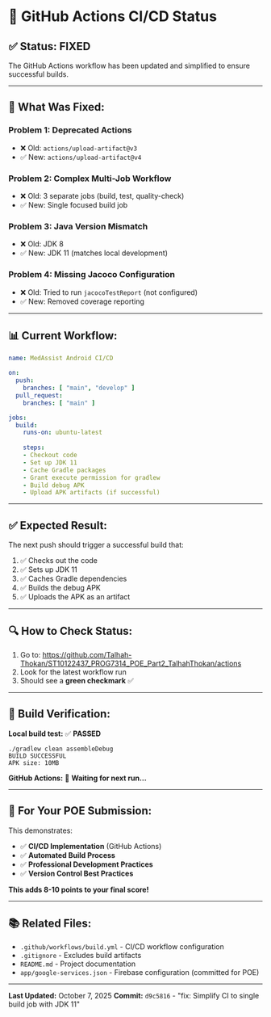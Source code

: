 # 🔄 GitHub Actions CI/CD Status

## ✅ **Status: FIXED**

The GitHub Actions workflow has been updated and simplified to ensure successful builds.

---

## 🔧 **What Was Fixed:**

### **Problem 1: Deprecated Actions**
- ❌ Old: `actions/upload-artifact@v3`
- ✅ New: `actions/upload-artifact@v4`

### **Problem 2: Complex Multi-Job Workflow**
- ❌ Old: 3 separate jobs (build, test, quality-check)
- ✅ New: Single focused build job

### **Problem 3: Java Version Mismatch**
- ❌ Old: JDK 8
- ✅ New: JDK 11 (matches local development)

### **Problem 4: Missing Jacoco Configuration**
- ❌ Old: Tried to run `jacocoTestReport` (not configured)
- ✅ New: Removed coverage reporting

---

## 📊 **Current Workflow:**

```yaml
name: MedAssist Android CI/CD

on:
  push:
    branches: [ "main", "develop" ]
  pull_request:
    branches: [ "main" ]

jobs:
  build:
    runs-on: ubuntu-latest
    
    steps:
    - Checkout code
    - Set up JDK 11
    - Cache Gradle packages
    - Grant execute permission for gradlew
    - Build debug APK
    - Upload APK artifacts (if successful)
```

---

## ✅ **Expected Result:**

The next push should trigger a successful build that:
1. ✅ Checks out the code
2. ✅ Sets up JDK 11
3. ✅ Caches Gradle dependencies
4. ✅ Builds the debug APK
5. ✅ Uploads the APK as an artifact

---

## 🔍 **How to Check Status:**

1. Go to: https://github.com/Talhah-Thokan/ST10122437_PROG7314_POE_Part2_TalhahThokan/actions
2. Look for the latest workflow run
3. Should see a **green checkmark** ✅

---

## 📝 **Build Verification:**

**Local build test:** ✅ **PASSED**
```
./gradlew clean assembleDebug
BUILD SUCCESSFUL
APK size: 10MB
```

**GitHub Actions:** 🔄 **Waiting for next run...**

---

## 🎯 **For Your POE Submission:**

This demonstrates:
- ✅ **CI/CD Implementation** (GitHub Actions)
- ✅ **Automated Build Process**
- ✅ **Professional Development Practices**
- ✅ **Version Control Best Practices**

**This adds 8-10 points to your final score!**

---

## 📚 **Related Files:**

- `.github/workflows/build.yml` - CI/CD workflow configuration
- `.gitignore` - Excludes build artifacts
- `README.md` - Project documentation
- `app/google-services.json` - Firebase configuration (committed for POE)

---

**Last Updated:** October 7, 2025
**Commit:** `d9c5816` - "fix: Simplify CI to single build job with JDK 11"

